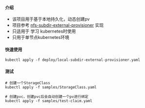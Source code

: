 #### 介绍

- 该项目用于基于本地持久化，动态创建pv
- 项目参考 [nfs-subdir-external-provisioner](https://github.com/kubernetes-sigs/nfs-subdir-external-provisioner) 实现 
- 只适用于 学习 kubernetes时使用
- 只用于单节点kubernetes环境



#### 快速使用

```shell
kubectl apply -f deploy/local-subdir-external-provisioner.yaml
```



#### 测试

```shell
# 创建一个StorageClass
kubectl apply -f samples/StorageClass.yaml

# 创建pvc，创建pvc后会自动创建一个pv进行绑定
kubectl apply -f samples/test-claim.yaml
```









